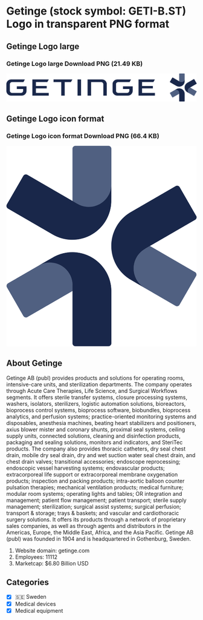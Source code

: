 # Getinge (stock symbol: GETI-B.ST) Logo in transparent PNG format

## Getinge Logo large

### Getinge Logo large Download PNG (21.49 KB)

![Getinge Logo large Download PNG (21.49 KB)](/img/orig/GETI-B.ST_BIG-1943d103.png)

## Getinge Logo icon format

### Getinge Logo icon format Download PNG (66.4 KB)

![Getinge Logo icon format Download PNG (66.4 KB)](/img/orig/GETI-B.ST-d3cd06de.png)

## About Getinge

Getinge AB (publ) provides products and solutions for operating rooms, intensive-care units, and sterilization departments. The company operates through Acute Care Therapies, Life Science, and Surgical Workflows segments. It offers sterile transfer systems, closure processing systems, washers, isolators, sterilizers, logistic automation solutions, bioreactors, bioprocess control systems, bioprocess software, biobundles, bioprocess analytics, and perfusion systems; practice-oriented monitoring systems and disposables, anesthesia machines, beating heart stabilizers and positioners, axius blower mister and coronary shunts, proximal seal systems, ceiling supply units, connected solutions, cleaning and disinfection products, packaging and sealing solutions, monitors and indicators, and SteriTec products. The company also provides thoracic catheters, dry seal chest drain, mobile dry seal drain, dry and wet suction water seal chest drain, and chest drain valves; transitional accessories; endoscope reprocessing; endoscopic vessel harvesting systems; endovascular products; extracorporeal life support or extracorporeal membrane oxygenation products; inspection and packing products; intra-aortic balloon counter pulsation therapies; mechanical ventilation products; medical furniture; modular room systems; operating lights and tables; OR integration and management; patient flow management; patient transport; sterile supply management; sterilization; surgical assist systems; surgical perfusion; transport & storage; trays & baskets; and vascular and cardiothoracic surgery solutions. It offers its products through a network of proprietary sales companies, as well as through agents and distributors in the Americas, Europe, the Middle East, Africa, and the Asia Pacific. Getinge AB (publ) was founded in 1904 and is headquartered in Gothenburg, Sweden.

1. Website domain: getinge.com
2. Employees: 11112
3. Marketcap: $6.80 Billion USD


## Categories
- [x] 🇸🇪 Sweden
- [x] Medical devices
- [x] Medical equipment
